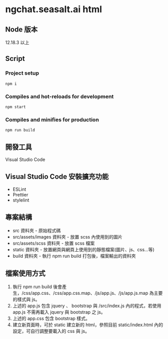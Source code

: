 # ngchat.seasalt.ai html

## Node 版本 ##
12.18.3 以上

## Script
### Project setup
``` shell
npm i
```

### Compiles and hot-reloads for development
``` shell
npm start
```

### Compiles and minifies for production
``` shell
npm run build
```

## 開發工具 ##
Visual Studio Code

## Visual Studio Code 安裝擴充功能  ##
+ ESLint
+ Prettier
+ stylelint

## 專案結構
+ src 資料夾 - 原始程式碼
+ src/assets/images 資料夾 - 放置 scss 內使用到的圖片
+ src/assets/scss 資料夾 - 放置 scss 檔案
+ static 資料夾 - 放置網頁與網頁上使用到的靜態檔案(圖片、js、css…等)
+ build 資料夾 - 執行 npm run build 打包後，檔案輸出的資料夾

## 檔案使用方式
1. 執行 npm run build 後會產生，/css/app.css、/css/app.css.map、/js/app.js、/js/app.js.map 為主要的樣式與 js。
2. 上述的 app.js 包含 jquery 、 bootstrap 與 /src/index.js 內的程式，若使用 app.js 不需再載入 jquery 與 bootstrap 之 js。
3. 上述的 app.css 包含 bootstrap 樣式。
4. 建立新頁面時，可於 static 建立新的 html，參照目前 static/index.html 內的設定，可自行調整要載入的 css 與 js。
